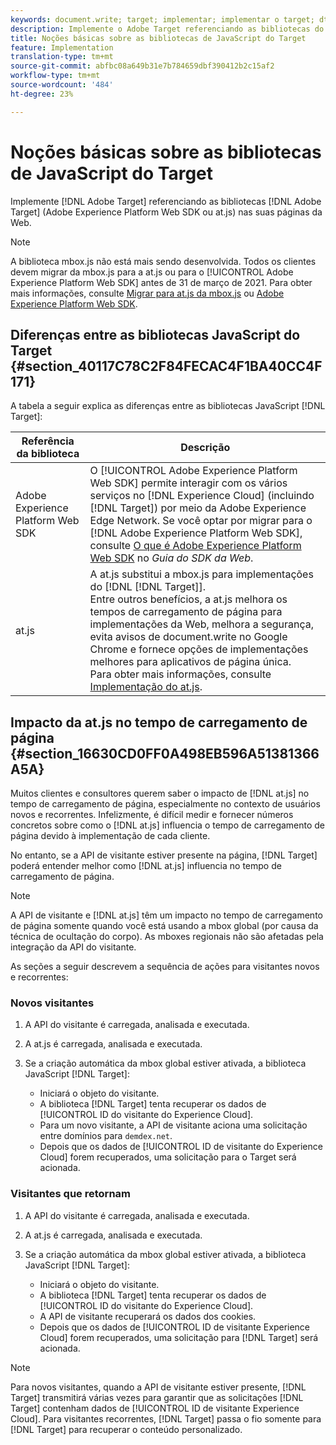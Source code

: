 ```yaml
---
keywords: document.write; target; implementar; implementar o target; dtm; dynamic tag management; at.js; mbox.js; target.js; mbox; adobe experience platform web skd; aep web sdk; web sdk
description: Implemente o Adobe Target referenciando as bibliotecas do Target (at.js ou mbox.js) nas suas páginas da Web.
title: Noções básicas sobre as bibliotecas de JavaScript do Target
feature: Implementation
translation-type: tm+mt
source-git-commit: abfbc08a649b31e7b784659dbf390412b2c15af2
workflow-type: tm+mt
source-wordcount: '484'
ht-degree: 23%

---
```



# Noções básicas sobre as bibliotecas de JavaScript do Target

Implemente [!DNL Adobe Target] referenciando as bibliotecas [!DNL Adobe Target] (Adobe Experience Platform Web SDK ou at.js) nas suas páginas da Web.

>[!NOTE]
>
>A biblioteca mbox.js não está mais sendo desenvolvida. Todos os clientes devem migrar da mbox.js para a at.js ou para o [!UICONTROL Adobe Experience Platform Web SDK] antes de 31 de março de 2021. Para obter mais informações, consulte [Migrar para at.js da mbox.js](/help/c-implementing-target/c-implementing-target-for-client-side-web/t-mbox-download/c-target-atjs-implementation/target-migrate-atjs.md#task_DE55DCE9AC2F49728395665DE1B1E6EA) ou [Adobe Experience Platform Web SDK](/help/c-implementing-target/c-implementing-target-for-client-side-web/aep-web-sdk.md).

## Diferenças entre as bibliotecas JavaScript do Target {#section_40117C78C2F84FECAC4F1BA40CC4F171}

A tabela a seguir explica as diferenças entre as bibliotecas JavaScript [!DNL Target]:

| Referência da biblioteca | Descrição |
|--- |--- |
| Adobe Experience Platform Web SDK | O [!UICONTROL Adobe Experience Platform Web SDK] permite interagir com os vários serviços no [!DNL Experience Cloud] (incluindo [!DNL Target]) por meio da Adobe Experience Edge Network. Se você optar por migrar para o [!DNL Adobe Experience Platform Web SDK], consulte [O que é Adobe Experience Platform Web SDK](/help/c-implementing-target/c-implementing-target-for-client-side-web/aep-web-sdk.md) no *Guia do SDK da Web*. |
| at.js  | A at.js substitui a mbox.js para implementações do [!DNL [!DNL Target]].<br>Entre outros benefícios, a at.js melhora os tempos de carregamento de página para implementações da Web, melhora a segurança, evita avisos de document.write no Google Chrome e fornece opções de implementações melhores para aplicativos de página única.<br>Para obter mais informações, consulte [Implementação do at.js](/help/c-implementing-target/c-implementing-target-for-client-side-web/t-mbox-download/c-target-atjs-implementation/target-atjs-implementation.md). |

## Impacto da at.js no tempo de carregamento de página {#section_16630CD0FF0A498EB596A51381366A5A}

Muitos clientes e consultores querem saber o impacto de [!DNL at.js] no tempo de carregamento de página, especialmente no contexto de usuários novos e recorrentes. Infelizmente, é difícil medir e fornecer números concretos sobre como o [!DNL at.js] influencia o tempo de carregamento de página devido à implementação de cada cliente.

No entanto, se a API de visitante estiver presente na página, [!DNL Target] poderá entender melhor como [!DNL at.js] influencia no tempo de carregamento de página.

>[!NOTE]
>
>A API de visitante e [!DNL at.js] têm um impacto no tempo de carregamento de página somente quando você está usando a mbox global (por causa da técnica de ocultação do corpo). As mboxes regionais não são afetadas pela integração da API do visitante.

As seções a seguir descrevem a sequência de ações para visitantes novos e recorrentes:

### Novos visitantes

1. A API do visitante é carregada, analisada e executada.
1. A at.js é carregada, analisada e executada.
1. Se a criação automática da mbox global estiver ativada, a biblioteca JavaScript [!DNL Target]:

   * Iniciará o objeto do visitante.
   * A biblioteca [!DNL Target] tenta recuperar os dados de [!UICONTROL ID do visitante do Experience Cloud].
   * Para um novo visitante, a API de visitante aciona uma solicitação entre domínios para `demdex.net`.
   * Depois que os dados de [!UICONTROL ID de visitante do Experience Cloud] forem recuperados, uma solicitação para o Target será acionada.

### Visitantes que retornam

1. A API do visitante é carregada, analisada e executada.
1. A at.js é carregada, analisada e executada.
1. Se a criação automática da mbox global estiver ativada, a biblioteca JavaScript [!DNL Target]:

   * Iniciará o objeto do visitante.
   * A biblioteca [!DNL Target] tenta recuperar os dados de [!UICONTROL ID do visitante do Experience Cloud].
   * A API de visitante recuperará os dados dos cookies.
   * Depois que os dados de [!UICONTROL ID de visitante Experience Cloud] forem recuperados, uma solicitação para [!DNL Target] será acionada.

>[!NOTE]
>
>Para novos visitantes, quando a API de visitante estiver presente, [!DNL Target] transmitirá várias vezes para garantir que as solicitações [!DNL Target] contenham dados de [!UICONTROL ID de visitante Experience Cloud]. Para visitantes recorrentes, [!DNL Target] passa o fio somente para [!DNL Target] para recuperar o conteúdo personalizado.
